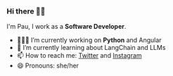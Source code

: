 ### Hi there 👋🏽

I'm Pau, I work as a **Software Developer**.

- 👩🏽‍💻 I’m currently working on **Python** and Angular
- 🌱 I’m currently learning about LangChain and LLMs
- 📫 How to reach me: [Twitter](https://twitter.com/pau87x) and [Instagram](https://instagram.com/pau87x)
- 😄 Pronouns: she/her
